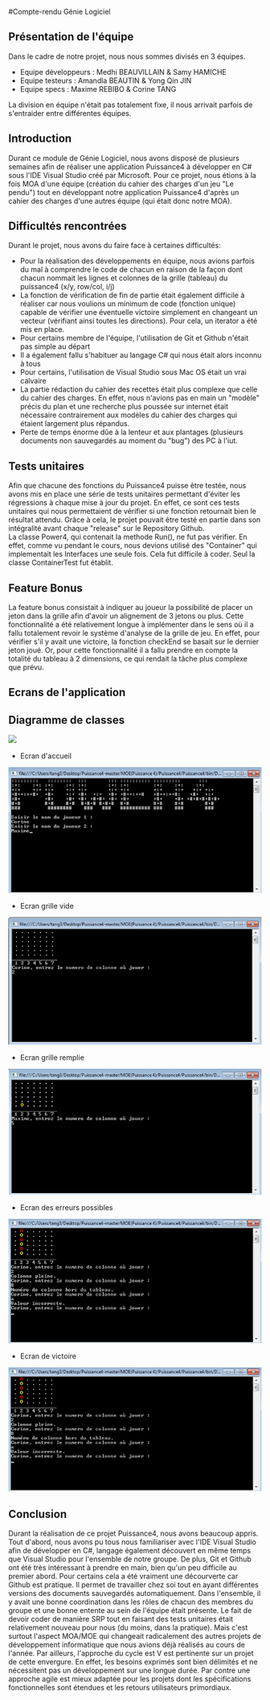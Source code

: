 #Compte-rendu Génie Logiciel

## Présentation de l'équipe

Dans le cadre de notre projet, nous nous sommes divisés en 3 équipes.

* Equipe développeurs : Medhi BEAUVILLAIN & Samy HAMICHE
* Equipe testeurs : Amandla BEAUTIN & Yong Qin JIN
* Equipe specs : Maxime REBIBO & Corine TANG

La division en équipe n'était pas totalement fixe, il nous arrivait parfois de s'entraider entre différentes équipes.

## Introduction

Durant ce module de Génie Logiciel, nous avons disposé de plusieurs semaines afin de réaliser une application Puissance4 à développer en C# sous l'IDE Visual Studio créé par Microsoft.
Pour ce projet, nous étions à la fois MOA d'une équipe (création du cahier des charges d'un jeu "Le pendu") tout en développant notre application Puissance4 d'après un cahier des charges d'une autres équipe (qui était donc notre MOA).

## Difficultés rencontrées

Durant le projet, nous avons du faire face à certaines difficultés:

* Pour la réalisation des développements en équipe, nous avions parfois du mal à comprendre le code de chacun en raison de la façon dont chacun nommait les lignes et colonnes de la grille (tableau) du puissance4 (x/y, row/col, i/j)
* La fonction de vérification de fin de partie était également difficile à réaliser car nous voulions un minimum de code (fonction unique) capable de vérifier une éventuelle victoire simplement en changeant un vecteur (vérifiant ainsi toutes les directions). Pour cela, un iterator a été mis en place.
* Pour certains membre de l'équipe, l'utilisation de Git et Github n'était pas simple au départ
* Il a également fallu s'habituer au langage C# qui nous était alors inconnu à tous
* Pour certains, l'utilisation de Visual Studio sous Mac OS était un vrai calvaire
* La partie rédaction du cahier des recettes était plus complexe que celle du cahier des charges. En effet, nous n'avions pas en main un "modèle" précis du plan et une recherche plus poussée sur internet était nécessaire contrairement aux modèles du cahier des charges qui étaient largement plus répandus.
* Perte de temps énorme dûe à la lenteur et aux plantages (plusieurs documents non sauvegardés au moment du "bug") des PC à l'iut.

## Tests unitaires

Afin que chacune des fonctions du Puissance4 puisse être testée, nous avons mis en place une série de tests unitaires permettant d'éviter les régressions à chaque mise à jour du projet.
En effet, ce sont ces tests unitaires qui nous permettaient de vérifier si une fonction retournait bien le résultat attendu. Grâce à cela, le projet pouvait être testé en partie dans son intégralité avant chaque "release" sur le Repository Github. <br/>
La classe Power4, qui contenait la methode Run(), ne fut pas vérifier. En effet, comme vu pendant le cours, nous devions utilisé des "Container" qui implementait les Interfaces une seule fois. Cela fut difficile à coder. Seul la classe ContainerTest fut établit.

## Feature Bonus

La feature bonus consistait à indiquer au joueur la possibilité de placer un jeton dans la grille afin d'avoir un alignement de 3 jetons ou plus.
Cette fonctionnalité a été relativement longue à implémenter dans le sens où il a fallu totalement revoir le système d'analyse de la grille de jeu. En effet, pour vérifier s'il y avait une victoire, la fonction checkEnd se basait sur le dernier jeton joué. Or, pour cette fonctionnalité il a fallu prendre en compte la totalité du tableau à 2 dimensions, ce qui rendait la tâche plus complexe que prévu.

## Ecrans de l'application

## Diagramme de classes

![](https://github.com/maxime121294/Puissance4/blob/master/Compte-rendu/Images/DCPuissance4.png)

* Ecran d'accueil
  
![](https://github.com/maxime121294/Puissance4/blob/master/Compte-rendu/Images/ScreenAccueil.png)

* Ecran grille vide
  
![](https://github.com/maxime121294/Puissance4/blob/master/Compte-rendu/Images/ScreenGrilleVide.png)

* Ecran grille remplie
  
![](https://github.com/maxime121294/Puissance4/blob/master/Compte-rendu/Images/ScreenGrilleRemplie.png)

* Ecran des erreurs possibles
  
![](https://github.com/maxime121294/Puissance4/blob/master/Compte-rendu/Images/ScreenErreur.png)

* Ecran de victoire
  
![](https://github.com/maxime121294/Puissance4/blob/master/Compte-rendu/Images/ScreenErreur.png)


## Conclusion

Durant la réalisation de ce projet Puissance4, nous avons beaucoup appris. Tout d'abord, nous avons pu tous nous familiariser avec l'IDE Visual Studio afin de développer en C#, langage également découvert en même temps que Visual Studio pour l'ensemble de notre groupe.
De plus, Git et Github ont été très intéressant à prendre en main, bien qu'un peu difficile au premier abord. Pour certains cela a été vraiment une décourverte car Github est pratique. Il permet de travailler chez soi tout en ayant différentes versions des documents sauvegardés automatiquement.
Dans l'ensemble, il y avait une bonne coordination dans les rôles de chacun des membres du groupe et une bonne entente au sein de l'équipe était présente.
Le fait de devoir coder de manière SRP tout en faisant des tests unitaires était relativement nouveau pour nous (du moins, dans la pratique).
Mais c'est surtout l'aspect MOA/MOE qui changeait radicalement des autres projets de développement informatique que nous avions déjà réalisés au cours de l'année.
Par ailleurs, l'approche du cycle est V est pertinente sur un projet de cette envergure. En effet, les besoins exprimés sont bien délimités et ne nécessitent pas un développement sur une longue durée. Par contre une approche agile est mieux adaptée pour les projets dont les spécifications fonctionnelles sont étendues et les retours utilisateurs primordiaux.
